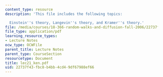 ```yaml
---
content_type: resource
description: 'This file includes the following topics:

  Einstein''s theory, Langevin''s theory, and Kramer''s theory.'
file: /media/courses/18-366-random-walks-and-diffusion-fall-2006/22737f43fbc8b4bb4cd49df67988ef66_lec21_ken.pdf
file_type: application/pdf
learning_resource_types:
- Lecture Notes
ocw_type: OCWFile
parent_title: Lecture Notes
parent_type: CourseSection
resourcetype: Document
title: lec21_ken.pdf
uid: 22737f43-fbc8-b4bb-4cd4-9df67988ef66
---
```

